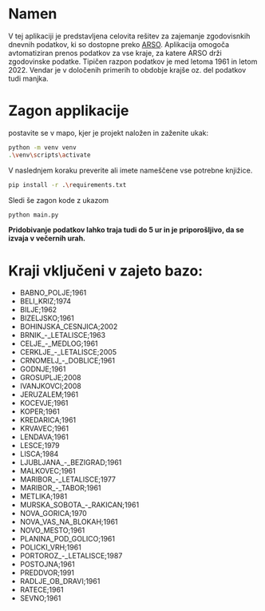 # Namen

V tej aplikaciji je predstavljena celovita rešitev za zajemanje zgodovisnkih dnevnih podatkov, ki so dostopne preko <a href="https://www.arso.gov.si/">ARSO</a>. Aplikacija omogoča avtomatiziran prenos podatkov za vse kraje, za katere ARSO drži zgodovinske podatke. Tipičen razpon podatkov je med letoma 1961 in letom 2022. Vendar je v določenih primerih to obdobje krajše oz. del podatkov tudi manjka.

# Zagon applikacije

postavite se v mapo, kjer je projekt naložen in zaženite ukak:
```Bash
python -m venv venv
.\venv\scripts\activate
```

V naslednjem koraku preverite ali imete nameščene vse potrebne knjižice.

```Bash
pip install -r .\requirements.txt
```

Sledi še zagon kode z ukazom
```Python
python main.py
```

**Pridobivanje podatkov lahko traja tudi do 5 ur in je priporošljivo, da se izvaja v večernih urah.**



# Kraji vključeni v zajeto bazo:
<ul>
<li>BABNO_POLJE;1961</li>
<li>BELI_KRIZ;1974</li>
<li>BILJE;1962</li>
<li>BIZELJSKO;1961</li>
<li>BOHINJSKA_CESNJICA;2002</li>
<li>BRNIK_-_LETALISCE;1963</li>
<li>CELJE_-_MEDLOG;1961</li>
<li>CERKLJE_-_LETALISCE;2005</li>
<li>CRNOMELJ_-_DOBLICE;1961</li>
<li>GODNJE;1961</li>
<li>GROSUPLJE;2008</li>
<li>IVANJKOVCI;2008</li>
<li>JERUZALEM;1961</li>
<li>KOCEVJE;1961</li>
<li>KOPER;1961</li>
<li>KREDARICA;1961</li>
<li>KRVAVEC;1961</li>
<li>LENDAVA;1961</li>
<li>LESCE;1979</li>
<li>LISCA;1984</li>
<li>LJUBLJANA_-_BEZIGRAD;1961</li>
<li>MALKOVEC;1961</li>
<li>MARIBOR_-_LETALISCE;1977</li>
<li>MARIBOR_-_TABOR;1961</li>
<li>METLIKA;1981</li>
<li>MURSKA_SOBOTA_-_RAKICAN;1961</li>
<li>NOVA_GORICA;1970</li>
<li>NOVA_VAS_NA_BLOKAH;1961</li>
<li>NOVO_MESTO;1961</li>
<li>PLANINA_POD_GOLICO;1961</li>
<li>POLICKI_VRH;1961</li>
<li>PORTOROZ_-_LETALISCE;1987</li>
<li>POSTOJNA;1961</li>
<li>PREDDVOR;1991</li>
<li>RADLJE_OB_DRAVI;1961</li>
<li>RATECE;1961</li>
<li>SEVNO;1961</li>
</ul>
